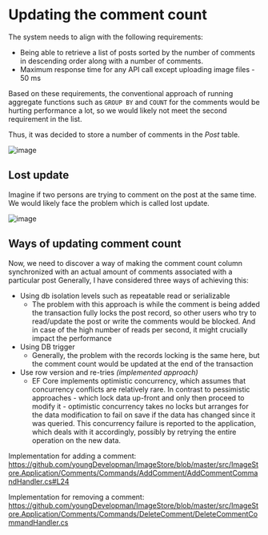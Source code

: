 # Updating the comment count

The system needs to align with the following requirements:

- Being able to retrieve a list of posts sorted by the number of comments in descending order along with a number of comments. 
- Maximum response time for any API call except uploading image files - 50 ms

Based on these requirements, the conventional approach of running aggregate functions such as `GROUP BY` and `COUNT` for the comments would be hurting performance a lot, so we would likely not meet the second requirement in the list.

Thus, it was decided to store a number of comments in the *Post* table.

![image](https://github.com/youngDevelopman/ImageStore/assets/31933374/d0241750-928f-46b5-9606-277d5c01fbec)

## Lost update

Imagine if two persons are trying to comment on the post at the same time. We would likely face the problem which is called lost update.

![image](https://github.com/youngDevelopman/ImageStore/assets/31933374/32a51c65-7f1f-4f32-8321-095d9630901e)

## Ways of updating comment count

Now, we need to discover a way of making the comment count column synchronized with an actual amount of comments associated with a particular post
Generally, I have considered three ways of achieving this:
- Using db isolation levels such as repeatable read or serializable
  - The problem with this approach is while the comment is being added the transaction fully locks the post record, so other users who try to read/update the post or write the comments would be blocked. And in case of the high number of reads per second, it might crucially impact the performance
- Using DB trigger
  - Generally, the problem with the records locking is the same here, but the comment count would be updated at the end of the transaction
- Use row version and re-tries *(implemented approach)*
   - EF Core implements optimistic concurrency, which assumes that concurrency conflicts are relatively rare. In contrast to pessimistic approaches - which lock data up-front and only then proceed to modify it - optimistic concurrency takes no locks but arranges for the data modification to fail on save if the data has changed since it was queried. This concurrency failure is reported to the application, which deals with it accordingly, possibly by retrying the entire operation on the new data.
 

Implementation for adding a comment: https://github.com/youngDevelopman/ImageStore/blob/master/src/ImageStore.Application/Comments/Commands/AddComment/AddCommentCommandHandler.cs#L24

Implementation for removing a comment: https://github.com/youngDevelopman/ImageStore/blob/master/src/ImageStore.Application/Comments/Commands/DeleteComment/DeleteCommentCommandHandler.cs



